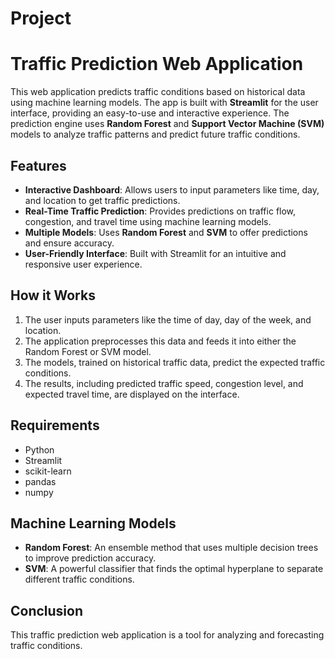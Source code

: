 # Project

# Traffic Prediction Web Application

This web application predicts traffic conditions based on historical data using machine learning models. The app is built with **Streamlit** for the user interface, providing an easy-to-use and interactive experience. The prediction engine uses **Random Forest** and **Support Vector Machine (SVM)** models to analyze traffic patterns and predict future traffic conditions.

## Features
- **Interactive Dashboard**: Allows users to input parameters like time, day, and location to get traffic predictions.
- **Real-Time Traffic Prediction**: Provides predictions on traffic flow, congestion, and travel time using machine learning models.
- **Multiple Models**: Uses **Random Forest** and **SVM** to offer predictions and ensure accuracy.
- **User-Friendly Interface**: Built with Streamlit for an intuitive and responsive user experience.
  
## How it Works
1. The user inputs parameters like the time of day, day of the week, and location.
2. The application preprocesses this data and feeds it into either the Random Forest or SVM model.
3. The models, trained on historical traffic data, predict the expected traffic conditions.
4. The results, including predicted traffic speed, congestion level, and expected travel time, are displayed on the interface.

## Requirements
- Python 
- Streamlit
- scikit-learn
- pandas
- numpy

## Machine Learning Models
- **Random Forest**: An ensemble method that uses multiple decision trees to improve prediction accuracy.
- **SVM**: A powerful classifier that finds the optimal hyperplane to separate different traffic conditions.

## Conclusion
This traffic prediction web application is a tool for analyzing and forecasting traffic conditions.
